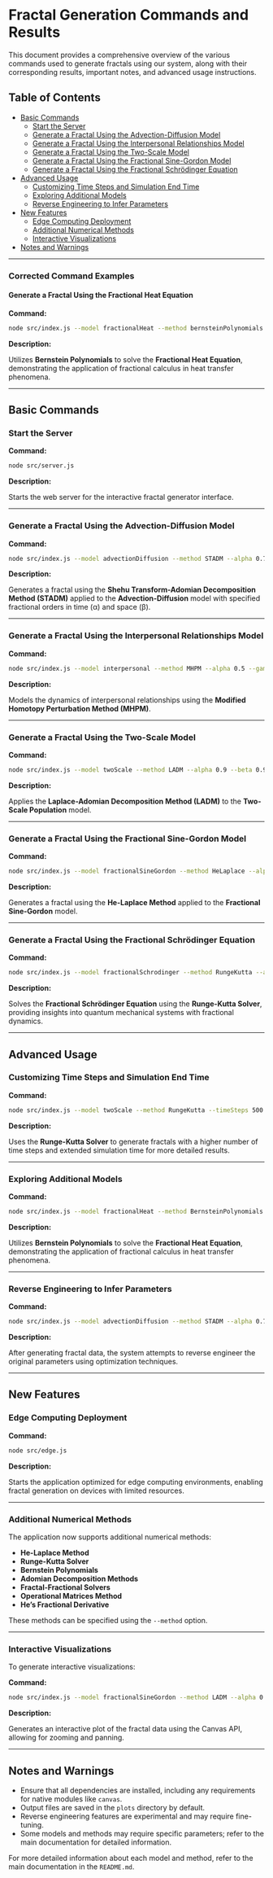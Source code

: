# Fractal Generation Commands and Results

This document provides a comprehensive overview of the various commands used to generate fractals using our system, along with their corresponding results, important notes, and advanced usage instructions.

## Table of Contents

- [Basic Commands](#basic-commands)
  - [Start the Server](#start-the-server)
  - [Generate a Fractal Using the Advection-Diffusion Model](#generate-a-fractal-using-the-advection-diffusion-model)
  - [Generate a Fractal Using the Interpersonal Relationships Model](#generate-a-fractal-using-the-interpersonal-relationships-model)
  - [Generate a Fractal Using the Two-Scale Model](#generate-a-fractal-using-the-two-scale-model)
  - [Generate a Fractal Using the Fractional Sine-Gordon Model](#generate-a-fractal-using-the-fractional-sine-gordon-model)
  - [Generate a Fractal Using the Fractional Schrödinger Equation](#generate-a-fractal-using-the-fractional-schrödinger-equation)
- [Advanced Usage](#advanced-usage)
  - [Customizing Time Steps and Simulation End Time](#customizing-time-steps-and-simulation-end-time)
  - [Exploring Additional Models](#exploring-additional-models)
  - [Reverse Engineering to Infer Parameters](#reverse-engineering-to-infer-parameters)
- [New Features](#new-features)
  - [Edge Computing Deployment](#edge-computing-deployment)
  - [Additional Numerical Methods](#additional-numerical-methods)
  - [Interactive Visualizations](#interactive-visualizations)
- [Notes and Warnings](#notes-and-warnings)

---

### Corrected Command Examples

#### Generate a Fractal Using the Fractional Heat Equation

**Command:**

```bash
node src/index.js --model fractionalHeat --method bernsteinPolynomials --alpha 0.7 --maxTerms 10
```

**Description:**

Utilizes **Bernstein Polynomials** to solve the **Fractional Heat Equation**, demonstrating the application of fractional calculus in heat transfer phenomena.

---

## Basic Commands

### Start the Server

**Command:**

```bash
node src/server.js
```

**Description:**

Starts the web server for the interactive fractal generator interface.

---

### Generate a Fractal Using the Advection-Diffusion Model

**Command:**

```bash
node src/index.js --model advectionDiffusion --method STADM --alpha 0.7 --beta 0.7 --maxTerms 15
```

**Description:**

Generates a fractal using the **Shehu Transform-Adomian Decomposition Method (STADM)** applied to the **Advection-Diffusion** model with specified fractional orders in time (α) and space (β).

---

### Generate a Fractal Using the Interpersonal Relationships Model

**Command:**

```bash
node src/index.js --model interpersonal --method MHPM --alpha 0.5 --gamma 0.3 --timeSteps 200 --timeEnd 50
```

**Description:**

Models the dynamics of interpersonal relationships using the **Modified Homotopy Perturbation Method (MHPM)**.

---

### Generate a Fractal Using the Two-Scale Model

**Command:**

```bash
node src/index.js --model twoScale --method LADM --alpha 0.9 --beta 0.9 --maxTerms 10
```

**Description:**

Applies the **Laplace-Adomian Decomposition Method (LADM)** to the **Two-Scale Population** model.

---

### Generate a Fractal Using the Fractional Sine-Gordon Model

**Command:**

```bash
node src/index.js --model fractionalSineGordon --method HeLaplace --alpha 0.8 --beta 0.8 --maxTerms 12
```

**Description:**

Generates a fractal using the **He-Laplace Method** applied to the **Fractional Sine-Gordon** model.

---

### Generate a Fractal Using the Fractional Schrödinger Equation

**Command:**

```bash
node src/index.js --model fractionalSchrodinger --method RungeKutta --alpha 0.6 --beta 0.6 --timeSteps 300 --timeEnd 30
```

**Description:**

Solves the **Fractional Schrödinger Equation** using the **Runge-Kutta Solver**, providing insights into quantum mechanical systems with fractional dynamics.

---

## Advanced Usage

### Customizing Time Steps and Simulation End Time

**Command:**

```bash
node src/index.js --model twoScale --method RungeKutta --timeSteps 500 --timeEnd 20
```

**Description:**

Uses the **Runge-Kutta Solver** to generate fractals with a higher number of time steps and extended simulation time for more detailed results.

---

### Exploring Additional Models

**Command:**

```bash
node src/index.js --model fractionalHeat --method BernsteinPolynomials --alpha 0.7 --maxTerms 10
```

**Description:**

Utilizes **Bernstein Polynomials** to solve the **Fractional Heat Equation**, demonstrating the application of fractional calculus in heat transfer phenomena.

---

### Reverse Engineering to Infer Parameters

**Command:**

```bash
node src/index.js --model advectionDiffusion --method STADM --alpha 0.7 --beta 0.7 --maxTerms 15 --reverseEngineer
```

**Description:**

After generating fractal data, the system attempts to reverse engineer the original parameters using optimization techniques.

---

## New Features

### Edge Computing Deployment

**Command:**

```bash
node src/edge.js
```

**Description:**

Starts the application optimized for edge computing environments, enabling fractal generation on devices with limited resources.

---

### Additional Numerical Methods

The application now supports additional numerical methods:

- **He-Laplace Method**
- **Runge-Kutta Solver**
- **Bernstein Polynomials**
- **Adomian Decomposition Methods**
- **Fractal-Fractional Solvers**
- **Operational Matrices Method**
- **He’s Fractional Derivative**

These methods can be specified using the `--method` option.

---

### Interactive Visualizations

To generate interactive visualizations:

**Command:**

```bash
node src/index.js --model fractionalSineGordon --method LADM --alpha 0.9 --beta 0.9 --interactive
```

**Description:**

Generates an interactive plot of the fractal data using the Canvas API, allowing for zooming and panning.

---

## Notes and Warnings

- Ensure that all dependencies are installed, including any requirements for native modules like `canvas`.
- Output files are saved in the `plots` directory by default.
- Reverse engineering features are experimental and may require fine-tuning.
- Some models and methods may require specific parameters; refer to the main documentation for detailed information.

For more detailed information about each model and method, refer to the main documentation in the `README.md`.
